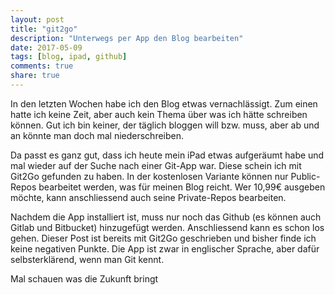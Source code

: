 ```yaml
---
layout: post
title: "git2go"
description: "Unterwegs per App den Blog bearbeiten"
date: 2017-05-09
tags: [blog, ipad, github]
comments: true
share: true
---
```


In den letzten Wochen habe ich den Blog etwas vernachlässigt. Zum einen hatte ich keine Zeit, aber auch kein Thema über was ich hätte schreiben können. Gut ich bin keiner, der täglich bloggen will bzw. muss, aber ab und an könnte man doch mal niederschreiben. 

Da passt es ganz gut, dass ich heute mein iPad etwas aufgeräumt habe und mal wieder auf der Suche nach einer Git-App war. Diese schein ich mit Git2Go gefunden zu haben. In der kostenlosen Variante können nur Public-Repos bearbeitet werden, was für meinen Blog reicht. Wer 10,99€ ausgeben möchte, kann anschliessend auch seine Private-Repos bearbeiten.

Nachdem die App installiert ist, muss nur noch das Github (es können auch Gitlab und Bitbucket) hinzugefügt werden. Anschliessend kann es schon los gehen. Dieser Post ist bereits mit Git2Go geschrieben und bisher finde ich keine negativen Punkte. Die App ist zwar in englischer Sprache, aber dafür selbsterklärend, wenn man Git kennt.

Mal schauen was die Zukunft bringt